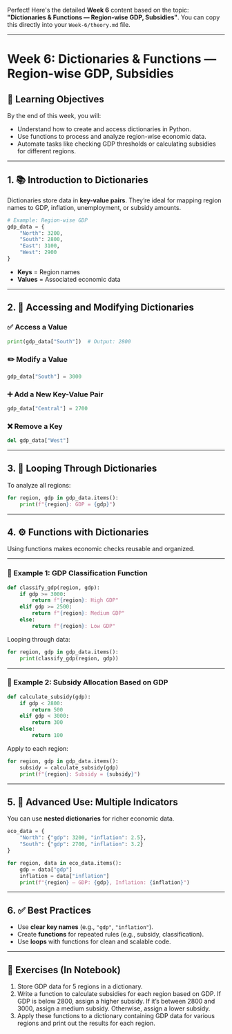Perfect! Here's the detailed **Week 6** content based on the topic: **"Dictionaries & Functions — Region-wise GDP, Subsidies"**. You can copy this directly into your `Week-6/theory.md` file.

---

# Week 6: Dictionaries & Functions — Region-wise GDP, Subsidies

## 🎯 Learning Objectives

By the end of this week, you will:

* Understand how to create and access dictionaries in Python.
* Use functions to process and analyze region-wise economic data.
* Automate tasks like checking GDP thresholds or calculating subsidies for different regions.

---

## 1. 📚 Introduction to Dictionaries

Dictionaries store data in **key-value pairs**. They’re ideal for mapping region names to GDP, inflation, unemployment, or subsidy amounts.

```python
# Example: Region-wise GDP
gdp_data = {
    "North": 3200,
    "South": 2800,
    "East": 3100,
    "West": 2900
}
```

* **Keys** = Region names
* **Values** = Associated economic data

---

## 2. 🔎 Accessing and Modifying Dictionaries

### ✅ Access a Value

```python
print(gdp_data["South"])  # Output: 2800
```

### ✏️ Modify a Value

```python
gdp_data["South"] = 3000
```

### ➕ Add a New Key-Value Pair

```python
gdp_data["Central"] = 2700
```

### ❌ Remove a Key

```python
del gdp_data["West"]
```

---

## 3. 🔁 Looping Through Dictionaries

To analyze all regions:

```python
for region, gdp in gdp_data.items():
    print(f"{region}: GDP = {gdp}")
```

---

## 4. ⚙️ Functions with Dictionaries

Using functions makes economic checks reusable and organized.

---

### 📌 Example 1: GDP Classification Function

```python
def classify_gdp(region, gdp):
    if gdp >= 3000:
        return f"{region}: High GDP"
    elif gdp >= 2500:
        return f"{region}: Medium GDP"
    else:
        return f"{region}: Low GDP"
```

Looping through data:

```python
for region, gdp in gdp_data.items():
    print(classify_gdp(region, gdp))
```

---

### 📌 Example 2: Subsidy Allocation Based on GDP

```python
def calculate_subsidy(gdp):
    if gdp < 2800:
        return 500
    elif gdp < 3000:
        return 300
    else:
        return 100
```

Apply to each region:

```python
for region, gdp in gdp_data.items():
    subsidy = calculate_subsidy(gdp)
    print(f"{region}: Subsidy = {subsidy}")
```

---

## 5. 🧠 Advanced Use: Multiple Indicators

You can use **nested dictionaries** for richer economic data.

```python
eco_data = {
    "North": {"gdp": 3200, "inflation": 2.5},
    "South": {"gdp": 2700, "inflation": 3.2}
}

for region, data in eco_data.items():
    gdp = data["gdp"]
    inflation = data["inflation"]
    print(f"{region} — GDP: {gdp}, Inflation: {inflation}")
```

---

## 6. ✅ Best Practices

* Use **clear key names** (e.g., `"gdp"`, `"inflation"`).
* Create **functions** for repeated rules (e.g., subsidy, classification).
* Use **loops** with functions for clean and scalable code.

---

## 📝 Exercises (In Notebook)

1. Store GDP data for 5 regions in a dictionary.
2. Write a function to calculate subsidies for each region based on GDP. If GDP is below 2800, assign a higher subsidy. If it’s between 2800 and 3000, assign a medium subsidy. Otherwise, assign a lower subsidy.
3. Apply these functions to a dictionary containing GDP data for various regions and print out the results for each region.